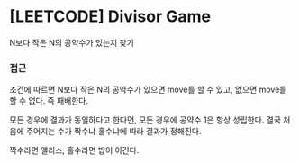 # [LEETCODE] Divisor Game

N보다 작은 N의 공약수가 있는지 찾기

### 접근

조건에 따르면 N보다 작은 N의 공약수가 있으면 move를 할 수 있고, 없으면 move를 할 수 없다. 즉 패배한다.

모든 경우에 결과가 동일하다고 한다면, 모든 경우에 공약수 1은 항상 성립한다. 결국 처음에 주어지는 수가 짝수냐 홀수냐에 따라 결과가 정해진다.

짝수라면 앨리스, 홀수라면 밥이 이긴다.
